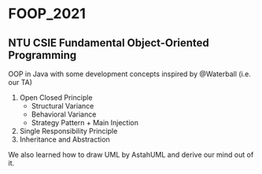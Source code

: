 # FOOP_2021
## NTU CSIE Fundamental Object-Oriented Programming

OOP in Java with some development concepts inspired by @Waterball (i.e. our TA) 
1. Open Closed Principle
   * Structural Variance
   * Behavioral Variance
   * Strategy Pattern + Main Injection
2. Single Responsibility Principle
3. Inheritance and Abstraction

We also learned how to draw UML by AstahUML and derive our mind out of it.

